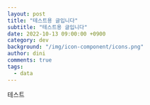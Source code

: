 ```yaml
---
layout: post
title: "테스트용 글입니다"
subtitle: "테스트용 글입니다"
date: 2022-10-13 09:00:00 +0900
category: dev
background: "/img/icon-component/icons.png"
author: dini
comments: true
tags:
  - data
---
```


테스트 
